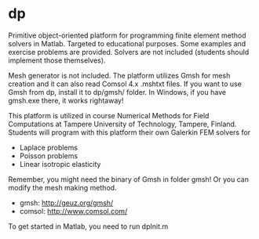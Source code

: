 dp
==

Primitive object-oriented platform for programming finite element method solvers in Matlab. Targeted to educational purposes. Some examples and exercise problems are provided. Solvers are not included (students should implement those themselves).

Mesh generator is not included. The platform utilizes Gmsh for mesh creation and it can also read Comsol 4.x .mshtxt files. If you want to use Gmsh from dp, install it to dp/gmsh/ folder. In Windows, if you have gmsh.exe there, it works rightaway!

This platform is utilized in course Numerical Methods for Field Computations at Tampere University of Technology, Tampere, Finland. Students will program with this platform their own Galerkin FEM solvers for

- Laplace problems
- Poisson problems
- Linear isotropic elasticity

Remember, you might need the binary of Gmsh in folder gmsh! Or you can modify the mesh making method.

- gmsh: http://geuz.org/gmsh/
- comsol: http://www.comsol.com/

To get started in Matlab, you need to run dpInit.m